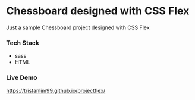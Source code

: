 # Chessboard designed with CSS Flex
Just a sample Chessboard project designed with CSS Flex

### Tech Stack
- sass
- HTML

### Live Demo
https://tristanlim99.github.io/projectflex/
